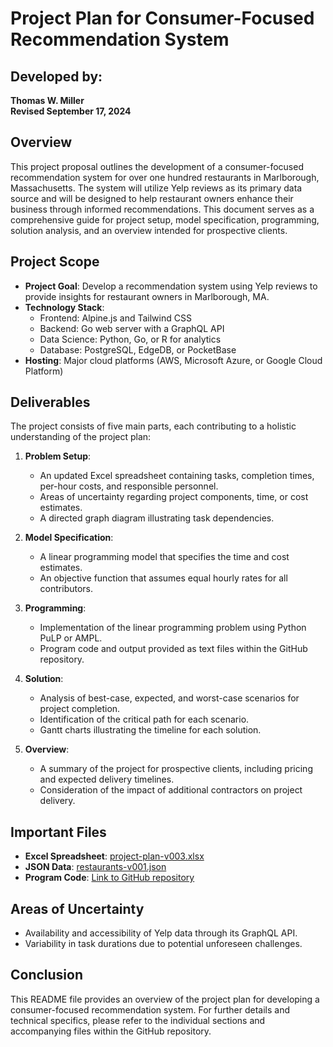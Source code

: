 # Project Plan for Consumer-Focused Recommendation System

## Developed by:
**Thomas W. Miller**  
**Revised September 17, 2024**

## Overview
This project proposal outlines the development of a consumer-focused recommendation system for over one hundred restaurants in Marlborough, Massachusetts. The system will utilize Yelp reviews as its primary data source and will be designed to help restaurant owners enhance their business through informed recommendations. This document serves as a comprehensive guide for project setup, model specification, programming, solution analysis, and an overview intended for prospective clients.

## Project Scope
- **Project Goal**: Develop a recommendation system using Yelp reviews to provide insights for restaurant owners in Marlborough, MA.
- **Technology Stack**:
  - Frontend: Alpine.js and Tailwind CSS
  - Backend: Go web server with a GraphQL API
  - Data Science: Python, Go, or R for analytics
  - Database: PostgreSQL, EdgeDB, or PocketBase
- **Hosting**: Major cloud platforms (AWS, Microsoft Azure, or Google Cloud Platform)

## Deliverables
The project consists of five main parts, each contributing to a holistic understanding of the project plan:

1. **Problem Setup**:
   - An updated Excel spreadsheet containing tasks, completion times, per-hour costs, and responsible personnel.
   - Areas of uncertainty regarding project components, time, or cost estimates.
   - A directed graph diagram illustrating task dependencies.

2. **Model Specification**:
   - A linear programming model that specifies the time and cost estimates.
   - An objective function that assumes equal hourly rates for all contributors.

3. **Programming**:
   - Implementation of the linear programming problem using Python PuLP or AMPL.
   - Program code and output provided as text files within the GitHub repository.

4. **Solution**:
   - Analysis of best-case, expected, and worst-case scenarios for project completion.
   - Identification of the critical path for each scenario.
   - Gantt charts illustrating the timeline for each solution.

5. **Overview**:
   - A summary of the project for prospective clients, including pricing and expected delivery timelines.
   - Consideration of the impact of additional contractors on project delivery.

## Important Files
- **Excel Spreadsheet**: [project-plan-v003.xlsx]([path_to_your_excel_file](https://github.com/amerchant23/Decision-Analytics/blob/main/Assignment%202/project-plan-v003.xlsx))
- **JSON Data**: [restaurants-v001.json]([path_to_your_json_file](https://github.com/amerchant23/Decision-Analytics/blob/main/Assignment%202/restaurants-v001.json))
- **Program Code**: [Link to GitHub repository](https://github.com/amerchant23/Decision-Analytics/blob/main/Assignment%202/Assignment2.ipynb)

## Areas of Uncertainty
- Availability and accessibility of Yelp data through its GraphQL API.
- Variability in task durations due to potential unforeseen challenges.

## Conclusion
This README file provides an overview of the project plan for developing a consumer-focused recommendation system. For further details and technical specifics, please refer to the individual sections and accompanying files within the GitHub repository.
